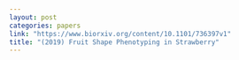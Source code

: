 ```yaml
---
layout: post
categories: papers
link: "https://www.biorxiv.org/content/10.1101/736397v1"
title: "(2019) Fruit Shape Phenotyping in Strawberry"
---
```

